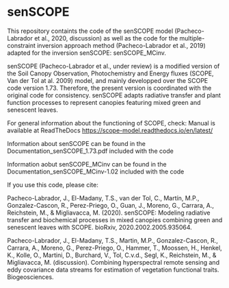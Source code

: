# senSCOPE
This repository containts the code of the senSCOPE model (Pacheco-Labrador et al., 2020, discussion) as well as the code for the multiple-constraint inversion approach method (Pacheco-Labrador et al., 2019) adapted for the inversion senSCOPE: senSCOPE_MCinv.

senSCOPE (Pacheco-Labrador et al., under review) is a modified version of the Soil Canopy Observation, Photochemistry and Energy fluxes (SCOPE, Van der Tol at al. 2009) model, and mainly developped over the SCOPE code version 1.73. Therefore, the present version is coordinated with the original code for consistency. senSCOPE adapts radiative transfer and plant function processes to represent canopies featuring mixed green and senescent leaves.

For general information about the functioning of SCOPE, check:
  Manual is available at ReadTheDocs https://scope-model.readthedocs.io/en/latest/ 

Information about senSCOPE can be found in the Documentation_senSCOPE_1.73.pdf included with the code

Information aobut senSCOPE_MCinv can be found in the Documentation_senSCOPE_MCinv-1.02 included with the code

If you use this code, please cite:

  Pacheco-Labrador, J., El-Madany, T.S., van der Tol, C., Martín, M.P., Gonzalez-Cascon, R., Perez-Priego, O., Guan, J., Moreno, G., 
    Carrara, A., Reichstein, M., & Migliavacca, M. (2020). senSCOPE: Modeling radiative transfer and biochemical processes in mixed 
    canopies combining green and senescent leaves with SCOPE. bioRxiv, 2020.2002.2005.935064.
    
  Pacheco-Labrador, J., El-Madany, T.S., Martin, M.P., Gonzalez-Cascon, R., Carrara, A., Moreno, G., Perez-Priego, O., Hammer, T., 
    Moossen, H., Henkel, K., Kolle, O., Martini, D., Burchard, V., Tol, C.v.d., Segl, K., Reichstein, M., & Migliavacca, M. (discussion). 
    Combining hyperspectral remote sensing and eddy covariance data streams for estimation of vegetation functional traits. 
    Biogeosciences.
